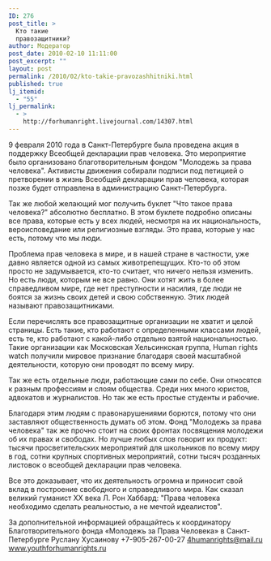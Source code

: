 ```yaml
---
ID: 276
post_title: >
  Кто такие
  правозащитники?
author: Модератор
post_date: 2010-02-10 11:11:00
post_excerpt: ""
layout: post
permalink: /2010/02/kto-takie-pravozashhitniki.html
published: true
lj_itemid:
  - "55"
lj_permalink:
  - >
    http://forhumanright.livejournal.com/14307.html
---
```

9 февраля 2010 года в Санкт-Петербурге была проведена акция в поддержку Всеобщей декларации прав человека. Это мероприятие было организовано благотворительным фондом "Молодежь за права человека". Активисты движения собирали подписи под петицией о претворении в жизнь Всеобщей декларации прав человека, которая позже будет отправлена в администрацию Санкт-Петербурга.

Так же любой желающий мог получить буклет "Что такое права человека?" абсолютно бесплатно. В этом буклете подробно описаны все права, которые есть у всех людей, несмотря на их национальность, вероисповедание или религиозные взгляды. Это права, которые у нас есть, потому что мы люди.

Проблема прав человека в мире, и в нашей стране в частности, уже давно является одной из самых животрепещущих. Кто-то об этом просто не задумывается, кто-то считает, что ничего нельзя изменить. Но есть люди, которым не все равно. Они хотят жить в более справедливом мире, где нет преступности и насилия, где люди не боятся за жизнь своих детей и свою собственную. Этих людей называют правозащитниками.

Если перечислять все правозащитные организации не хватит и целой страницы. Есть такие, кто работают с определенными классами людей, есть те, кто работают с какой-либо отдельно взятой национальностью. Такие организации как Московская Хельсинкская группа, Human rights watch получили мировое признание благодаря своей масштабной деятельности, которую они проводят по всему миру.

Так же есть отдельные люди, работающие сами по себе. Они относятся к разным профессиям и слоям общества. Среди них много юристов, адвокатов и журналистов. Но так же есть простые студенты и рабочие.

Благодаря этим людям с правонарушениями борются, потому что они заставляют общественность думать об этом. Фонд "Молодежь за права человека" так же прочно стоит на своих фронтах посвящения молодежи об их правах и свободах. Но лучше любых слов говорит их продукт: тысячи просветительских мероприятий для школьников по всему миру в год, сотни крупных спортивных мероприятий, сотни тысяч розданных листовок о всеобщей декларации прав человека.

Все это доказывает, что их деятельность огромна и приносит свой вклад в построение свободного и справедливого мира. Как сказал великий гуманист ХХ века Л. Рон Хаббард: "Права человека необходимо сделать реальностью, а не мечтой идеалистов".

За дополнительной информацией обращайтесь к координатору
Благотворительного фонда «Молодежь за Права Человека» в Санкт-Петербурге
Руслану Хусаинову
+7-905-267-00-27
4humanrights@mail.ru
www.youthforhumanrights.ru